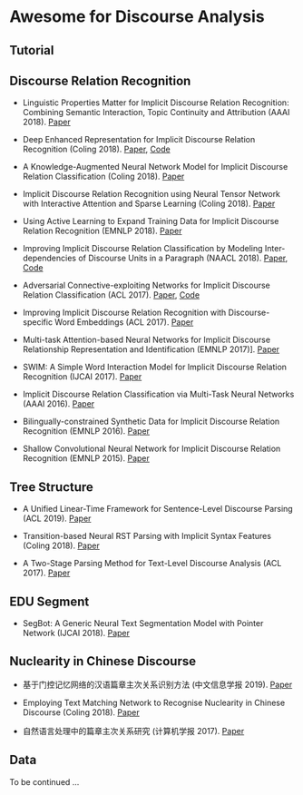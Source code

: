 # Awesome for Discourse Analysis

## Tutorial

## Discourse Relation Recognition

- Linguistic Properties Matter for Implicit Discourse Relation Recognition: Combining Semantic Interaction, Topic Continuity and Attribution (AAAI 2018). [Paper]()


- Deep Enhanced Representation for Implicit Discourse Relation Recognition (Coling 2018). [Paper](https://aclweb.org/anthology/papers/C/C18/C18-1048/), [Code](https://github.com/hxbai/Deep_Enhanced_Repr_for_IDRR)


- A Knowledge-Augmented Neural Network Model for Implicit Discourse Relation Classification (Coling 2018). [Paper](https://aclweb.org/anthology/papers/C/C18/C18-1049/)

- Implicit Discourse Relation Recognition using Neural Tensor Network with Interactive Attention and Sparse Learning (Coling 2018). [Paper]()


- Using Active Learning to Expand Training Data for Implicit Discourse Relation Recognition (EMNLP 2018). [Paper]()


- Improving Implicit Discourse Relation Classification by Modeling Inter-dependencies of Discourse Units in a Paragraph (NAACL 2018). [Paper](https://aclweb.org/anthology/papers/N/N18/N18-1013/), [Code](https://github.com/ZeyuDai/paragraph-level_implicit_discourse_relation_classification)

- Adversarial Connective-exploiting Networks for Implicit Discourse Relation Classification (ACL 2017). [Paper](https://aclweb.org/anthology/papers/P/P17/P17-1093/), [Code](https://github.com/qkaren/Adversarial-Network-for-Discourse-ACL2017)

- Improving Implicit Discourse Relation Recognition with Discourse-specific Word Embeddings (ACL 2017). [Paper](https://aclweb.org/anthology/papers/P/P17/P17-2042/)

- Multi-task Attention-based Neural Networks for Implicit Discourse Relationship Representation and Identification (EMNLP 2017)]. [Paper]()

- SWIM: A Simple Word Interaction Model for Implicit Discourse Relation Recognition (IJCAI 2017). [Paper]()

- Implicit Discourse Relation Classification via Multi-Task Neural Networks (AAAI 2016). [Paper]()

- Bilingually-constrained Synthetic Data for Implicit Discourse Relation Recognition (EMNLP 2016). [Paper]()

- Shallow Convolutional Neural Network for Implicit Discourse Relation Recognition (EMNLP 2015). [Paper]()


## Tree Structure

- A Unified Linear-Time Framework for Sentence-Level Discourse Parsing (ACL 2019). [Paper]()

- Transition-based Neural RST Parsing with Implicit Syntax Features (Coling 2018). [Paper](https://aclweb.org/anthology/papers/C/C18/C18-1047/)

- A Two-Stage Parsing Method for Text-Level Discourse Analysis (ACL 2017). [Paper](http://aclweb.org/anthology/P17-2029)

## EDU Segment 

- SegBot: A Generic Neural Text Segmentation Model with Pointer Network (IJCAI 2018). [Paper]()


## Nuclearity in Chinese Discourse

- 基于门控记忆网络的汉语篇章主次关系识别方法 (中文信息学报 2019). [Paper]()

- Employing Text Matching Network to Recognise Nuclearity in Chinese Discourse (Coling 2018). [Paper](http://www.aclweb.org/anthology/C18-1044)

- 自然语言处理中的篇章主次关系研究 (计算机学报 2017). [Paper]()


## Data

To be continued ...

